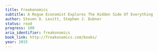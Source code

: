 ```yaml
---
title: Freakonomics
subtitle: A Rogue Economist Explores The Hidden Side Of Everything
author: Steven D. Levitt, Stephen J. Dubner
status: read
progress: 100
aria_identifier: freakonomics
book_link: http://freakonomics.com/books/
year: 2015
---
```

